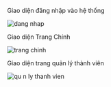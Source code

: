 ﻿Giao diện đăng nhập vào hệ thống

![dang nhap](https://user-images.githubusercontent.com/27654839/28247267-6b9f8308-6a57-11e7-985e-77f462e9cc2d.png)

Giao diện Trang Chính


![trang chinh](https://user-images.githubusercontent.com/27654839/28247320-2ca61576-6a58-11e7-862c-a984b4478b45.png)

Giao diện trang quản lý thành viên




![qu n ly thanh vien](https://user-images.githubusercontent.com/27654839/28247340-67f68232-6a58-11e7-99f0-e4055f3bc7f3.png)




